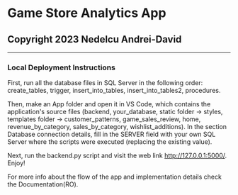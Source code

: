 # Game Store Analytics App
## Copyright 2023 Nedelcu Andrei-David
___________________________________________________________________________________________

### Local Deployment Instructions

First, run all the database files in SQL Server in the following order: create_tables, trigger, insert_into_tables, insert_into_tables2, procedures.

Then, make an App folder and open it in VS Code, which contains the application's source files (backend, your_database, static folder -> styles, templates folder -> customer_patterns, game_sales_review, home, revenue_by_category, sales_by_category, wishlist_additions). In the section Database connection details, fill in the SERVER field with your own SQL Server where the scripts were executed (replacing the existing value).

Next, run the backend.py script and visit the web link http://127.0.0.1:5000/. 
Enjoy!

For more info about the flow of the app and implementation details check the Documentation(RO).


